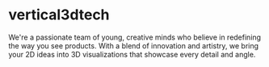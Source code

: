 # vertical3dtech
We're a passionate team of young, creative minds who believe in redefining the way you see products. With a blend of innovation and artistry, we bring your 2D ideas into 3D visualizations that showcase every detail and angle.
